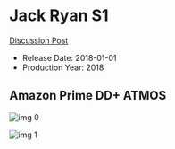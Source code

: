 # Jack Ryan S1

[Discussion Post](https://www.avsforum.com/threads/bass-eq-for-filtered-movies.2995212/post-56752898)

* Release Date: 2018-01-01
* Production Year: 2018

## Amazon Prime DD+ ATMOS

![img 0](https://i.imgur.com/XvAJIzW.jpg)

![img 1](https://i.imgur.com/KGfsOkr.png)

